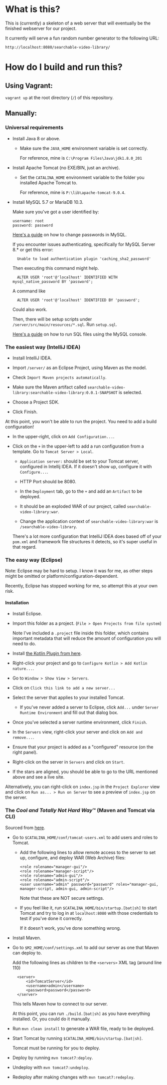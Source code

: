 # What is this?

This is (currently) a skeleton of a web server that will eventually be the
finished webserver for our project.

It currently will serve a fun random number generator to the following URL:

    http://localhost:8080/searchable-video-library/

# How do I build and run this?

## Using Vagrant:

`vagrant up` at the root directory (`/`) of this repository.

## Manually:

### Universal requirements

- Install Java 8 or above.

  - Make sure the `JAVA_HOME` environment variable is set correctly.
    
    For reference, mine is `C:\Program Files\Java\jdk1.8.0_201`

- Install Apache Tomcat (no EXE/BIN, just an archive).

  - Set the `CATALINA_HOME` environment variable to the folder you installed
    Apache Tomcat to.
  
    For reference, mine is `P:\lib\apache-tomcat-9.0.4`.

- Install MySQL 5.7 or MariaDB 10.3.

  Make sure you've got a user identified by:

      username: root
      password: password
  
  [Here's a guide](https://dev.mysql.com/doc/refman/8.0/en/resetting-permissions.html) on how to change passwords in MySQL. 
  
  If you encounter issues authenticating, specifically for MySQL Server 8.* or get this error:
  
        Unable to load authentication plugin 'caching_sha2_password'

  Then executing this command might help.       
  
        ALTER USER 'root'@'localhost' IDENTIFIED WITH mysql_native_password BY 'password';
      
   A command like 
   
        ALTER USER 'root'@'localhost' IDENTIFIED BY 'password';
        
   Could also work.
      
  Then, there will be setup scripts under `/server/src/main/resources/*.sql`.
  Run `setup.sql`. <!-- TODO Remove this manual step. I (-H) tried. -->
  
  [Here's a guide](https://dev.mysql.com/doc/refman/8.0/en/mysql-batch-commands.html) on how to run SQL files using the MySQL console.
    
### The easiest way (IntelliJ IDEA)

- Install IntelliJ IDEA.

- Import `/server/` as an Eclipse Project, using Maven as the model.

- Check `Import Maven projects automatically`.

- Make sure the Maven artifact called
  `searchable-video-library:searchable-video-library:0.0.1-SNAPSHOT` is
  selected.

- Choose a Project SDK.

- Click Finish.

At this point, you won't be able to run the project. You need to add a build configuration!

- In the upper-right, click on `Add Configuration...`.

- Click on the `+` in the upper-left to add a run configuration from a template. Go to `Tomcat Server > Local`.

  - `Application server:` should be set to your Tomcat server, configured in
    Intellij IDEA. If it doesn't show up, configure it with `Configure...`.
  
  - HTTP Port should be 8080.

  - In the `Deployment` tab, go to the `+` and add an `Artifact` to be deployed.

  - It should be an exploded WAR of our project, called `searchable-video-library:war`.
  
  - Change the application context of `searchable-video-library:war` is `/searchable-video-library`.

  There's a lot more configuration that IntelliJ IDEA does based off of your
  `pom.xml` and framework file structures it detects, so it's super useful in
  that regard.
  
### The easy way (Eclipse)

Note: Eclipse may be hard to setup. I know it was for me, as other steps might
be omitted or platform/configuration-dependent.

Recently, Eclipse has stopped working for me, so attempt this at your own risk.

#### Installation

- Install Eclipse.

- Import this folder as a project. (`File > Open Projects from file system`)

  Note I've included a `.project` file inside
  this folder, which contains important metadata that will reduce the amount of
  configuration you will need to do.

- Install [the Kotlin Plugin from here](https://kotlinlang.org/docs/tutorials/getting-started-eclipse.html).
  
- Right-click your project and go to `Configure Kotlin > Add Kotlin nature...`.
  
- Go to `Window > Show View > Servers`.

- Click on `Click this link to add a new server...`

- Select the server that applies to your installed Tomcat.
  - If you've never added a server to Eclipse, click `Add...` under `Server
    Runtime Environment` and fill out that dialog box.

- Once you've selected a server runtime environment, click `Finish`.

- In the `Servers` view, right-click your server and click on `Add and
  remove...`.

- Ensure that your project is added as a "configured" resource (on the right
  panel).

- Right-click on the server in `Servers` and click on `Start`.

- If the stars are aligned, you should be able to go to the URL mentioned above
  and see a live site.

Alternatively, you can right-click on `index.jsp` in the `Project Explorer` view
and click on `Run as... > Run on Server` to see a preview of `index.jsp` on the
server.

### The *Cool and Totally Not Hard Way*™ (Maven and Tomcat via CLI)

Sourced from [here](https://www.baeldung.com/tomcat-deploy-war).

- Go to `$CATALINA_HOME/conf/tomcat-users.xml` to add users and roles to Tomcat.
  - Add the following lines to allow remote access to the server to set up,
    configure, and deploy WAR (Web Archive) files:

		<role rolename="manager-gui"/>
		<role rolename="manager-script"/>
		<role rolename="admin-gui"/>
		<role rolename="admin-script"/>
		<user username="admin" password="password" roles="manager-gui, manager-script, admin-gui, admin-script"/>
        
    Note that these are NOT secure settings.
    
  - If you feel like it, run `$CATALINA_HOME/bin/startup.[bat|sh]` to start Tomcat
    and try to log in at `localhost:8080` with those credentials to test if
    you've done it correctly.
    
    If it doesn't work, you've done something wrong.

- Install Maven.
  
- Go to `$M2_HOME/conf/settings.xml` to add our server as one that Maven can
  deploy to.
  
  Add the following lines as children to the `<servers>` XML tag (around line
  110)
  
        <server>
            <id>TomcatServer</id>
            <username>admin</username>
            <password>password</password>
        </server>
        
  This tells Maven how to connect to our server.
  
  At this point, you can run `./build.[bat|sh]` as you have everything installed.
  Or, you could do it manually.

- Run `mvn clean install` to generate a WAR file, ready to be deployed.

- Start Tomcat by running `$CATALINA_HOME/bin/startup.[bat|sh]`.

  Tomcat must be running for you to deploy.

- Deploy by running `mvn tomcat7:deploy`.

- Undeploy with `mvn tomcat7:undeploy`.

- Redeploy after making changes with `mvn tomcat7:redeploy`.
